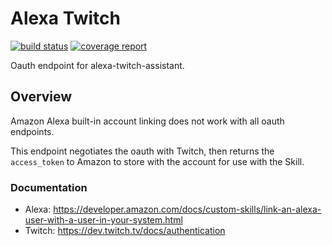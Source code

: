 # Alexa Twitch

[![build status](https://git.cssnr.com/shane/alexa-twitch-assistant/badges/master/build.svg)](https://git.cssnr.com/shane/alexa-twitch-assistant/commits/master) [![coverage report](https://git.cssnr.com/shane/alexa-twitch-assistant/badges/master/coverage.svg)](https://git.cssnr.com/shane/alexa-twitch-assistant/commits/master)

Oauth endpoint for alexa-twitch-assistant.

## Overview

Amazon Alexa built-in account linking does not work with all oauth endpoints.

This endpoint negotiates the oauth with Twitch, then returns the `access_token` 
to Amazon to store with the account for use with the Skill.

### Documentation

- Alexa: https://developer.amazon.com/docs/custom-skills/link-an-alexa-user-with-a-user-in-your-system.html
- Twitch:  https://dev.twitch.tv/docs/authentication
